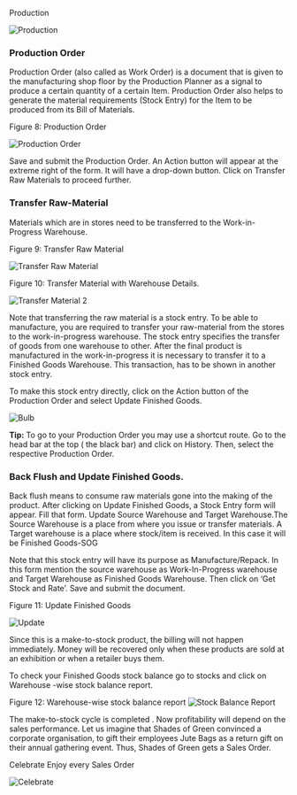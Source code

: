 Production

![Production](/assets/frappe_io/images/erpnext/m-t-s-production-2.jpg)

### Production Order
Production Order (also called as Work Order) is a document that is given to the manufacturing shop floor by the Production Planner as a signal to produce a certain quantity of a certain Item. Production Order also helps to generate the material requirements (Stock Entry) for the Item to be produced from its Bill of Materials.


Figure 8: Production Order

![Production Order](/assets/frappe_io/images/erpnext/m-t-s-production-2.jpg)

Save and submit the Production Order. An Action button will appear at the extreme right of the form. It will have a drop-down button. Click on Transfer Raw Materials to proceed further. 

### Transfer Raw-Material

Materials which are in stores need to be transferred to the Work-in-Progress Warehouse.

Figure 9: Transfer Raw Material

![Transfer Raw Material](/assets/frappe_io/images/erpnext/transfer-raw-material.png)

Figure 10: Transfer Material with Warehouse Details.

![Transfer Material 2](/assets/frappe_io/images/erpnext/m-t-s-transfer-material.png)

Note that transferring the raw material is a stock entry. To be able to manufacture, you are required to transfer your raw-material from the stores to the work-in-progress warehouse. The stock entry specifies the transfer of goods from one warehouse to other. After the final product is manufactured in the work-in-progress it is necessary to transfer it to a Finished Goods Warehouse. This transaction, has to be shown in another stock entry.

To make this stock entry directly, click on the Action button of the Production Order and select Update Finished Goods.

![Bulb](/assets/frappe_io/images/erpnext/bulb.jpg)

__Tip:__  To go to your Production Order you may use a shortcut route. Go to the head bar at the top ( the black bar) and click on History. Then, select the respective Production Order.

### Back Flush and  Update Finished Goods.

Back flush means to consume raw materials gone into the making of the product. 
After clicking on Update Finished Goods, a Stock Entry form will appear.  Fill that form.
Update Source Warehouse and Target Warehouse.The Source Warehouse is a place from where you issue or transfer materials. A Target warehouse is a place where stock/item is received. In this case it will be Finished Goods-SOG

Note that this stock entry will have its purpose as Manufacture/Repack. In this form mention the source warehouse as Work-In-Progress warehouse and Target Warehouse as Finished Goods Warehouse. Then click on ‘Get Stock and Rate’. Save and submit the document.

Figure 11: Update Finished Goods

![Update](/assets/frappe_io/images/erpnext/m-t-s-update-fg.png)

Since this is a make-to-stock product, the billing will not happen immediately. Money will be recovered only when these products are sold at an exhibition or when a retailer buys them.

To check your Finished Goods stock balance go to stocks and click on Warehouse -wise stock balance report.

Figure 12: Warehouse-wise stock balance report
![Stock Balance Report](/assets/frappe_io/images/erpnext/m-t-s-warehouse-wise-balance.png)


The make-to-stock cycle is completed . Now profitability will depend on the sales performance. Let us imagine that Shades of Green convinced a corporate organisation, to gift their employees Jute Bags as a return gift on their annual gathering event. Thus, Shades of Green gets a Sales Order.

Celebrate
Enjoy every Sales Order

![Celebrate](/assets/frappe_io/images/erpnext/celebrate-1.jpg)

